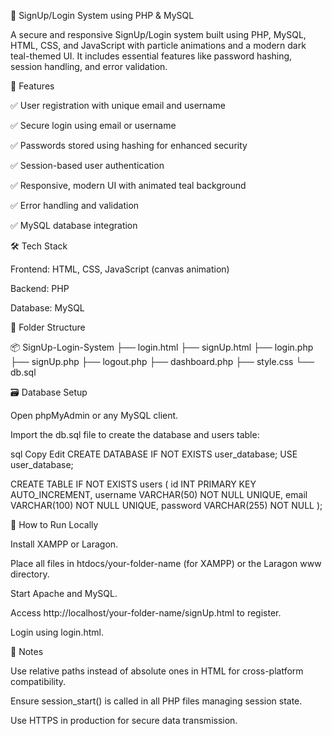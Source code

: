 🔐 SignUp/Login System using PHP & MySQL

A secure and responsive SignUp/Login system built using PHP, MySQL, HTML, CSS, and JavaScript with particle animations and a modern dark teal-themed UI. It includes essential features like password hashing, session handling, and error validation.



🚀 Features

✅ User registration with unique email and username

✅ Secure login using email or username

✅ Passwords stored using hashing for enhanced security

✅ Session-based user authentication

✅ Responsive, modern UI with animated teal background

✅ Error handling and validation

✅ MySQL database integration



🛠️ Tech Stack

Frontend: HTML, CSS, JavaScript (canvas animation)

Backend: PHP

Database: MySQL



📁 Folder Structure

📦 SignUp-Login-System
├── login.html
├── signUp.html
├── login.php
├── signUp.php
├── logout.php
├── dashboard.php
├── style.css
└── db.sql


🗃️ Database Setup

Open phpMyAdmin or any MySQL client.

Import the db.sql file to create the database and users table:

sql
Copy
Edit
CREATE DATABASE IF NOT EXISTS user_database;
USE user_database;

CREATE TABLE IF NOT EXISTS users (
    id INT PRIMARY KEY AUTO_INCREMENT,
    username VARCHAR(50) NOT NULL UNIQUE,
    email VARCHAR(100) NOT NULL UNIQUE,
    password VARCHAR(255) NOT NULL
);



🧪 How to Run Locally

Install XAMPP or Laragon.

Place all files in htdocs/your-folder-name (for XAMPP) or the Laragon www directory.

Start Apache and MySQL.

Access http://localhost/your-folder-name/signUp.html to register.

Login using login.html.




📌 Notes

Use relative paths instead of absolute ones in HTML for cross-platform compatibility.

Ensure session_start() is called in all PHP files managing session state.

Use HTTPS in production for secure data transmission.
